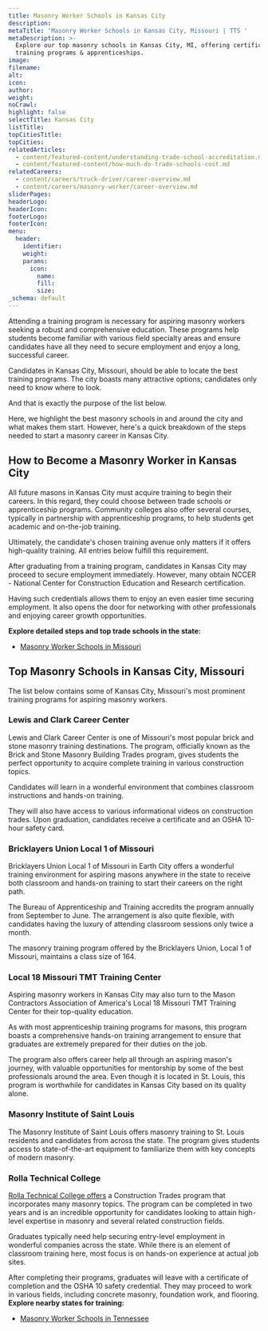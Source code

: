 ```yaml
---
title: Masonry Worker Schools in Kansas City
description:
metaTitle: 'Masonry Worker Schools in Kansas City, Missouri | TTS '
metaDescription: >-
  Explore our top masonry schools in Kansas City, MI, offering certificate
  training programs & apprenticeships.
image:
filename:
alt:
icon:
author:
weight:
noCrawl:
highlight: false
selectTitle: Kansas City
listTitle:
topCitiesTitle:
topCities:
relatedArticles:
  - content/featured-content/understanding-trade-school-accreditation.md
  - content/featured-content/how-much-do-trade-schools-cost.md
relatedCareers:
  - content/careers/truck-driver/career-overview.md
  - content/careers/masonry-worker/career-overview.md
sliderPages:
headerLogo:
headerIcon:
footerLogo:
footerIcon:
menu:
  header:
    identifier:
    weight:
    params:
      icon:
        name:
        fill:
        size:
_schema: default
---
```

Attending a training program is necessary for aspiring masonry workers seeking a robust and comprehensive education. These programs help students become familiar with various field specialty areas and ensure candidates have all they need to secure employment and enjoy a long, successful career.

Candidates in Kansas City, Missouri, should be able to locate the best training programs. The city boasts many attractive options; candidates only need to know where to look.

And that is exactly the purpose of the list below.

Here, we highlight the best masonry schools in and around the city and what makes them start. However, here's a quick breakdown of the steps needed to start a masonry career in Kansas City.

## **How to Become a Masonry Worker in Kansas City**

All future masons in Kansas City must acquire training to begin their careers. In this regard, they could choose between trade schools or apprenticeship programs. Community colleges also offer several courses, typically in partnership with apprenticeship programs, to help students get academic and on-the-job training.

Ultimately, the candidate's chosen training avenue only matters if it offers high-quality training. All entries below fulfill this requirement.

After graduating from a training program, candidates in Kansas City may proceed to secure employment immediately. However, many obtain NCCER - National Center for Construction Education and Research certification.

Having such credentials allows them to enjoy an even easier time securing employment. It also opens the door for networking with other professionals and enjoying career growth opportunities.

**Explore detailed steps and top trade schools in the state:**

* [Masonry Worker Schools in Missouri](https://toptradeschools.com/near-you/masonry-worker/missouri/)

## **Top Masonry Schools in Kansas City, Missouri**

The list below contains some of Kansas City, Missouri's most prominent training programs for aspiring masonry workers.

### **Lewis and Clark Career Center**

Lewis and Clark Career Center is one of Missouri's most popular brick and stone masonry training destinations. The program, officially known as the Brick and Stone Masonry Building Trades program, gives students the perfect opportunity to acquire complete training in various construction topics.

Candidates will learn in a wonderful environment that combines classroom instructions and hands-on training.

They will also have access to various informational videos on construction trades. Upon graduation, candidates receive a certificate and an OSHA 10-hour safety card.

### **Bricklayers Union Local 1 of Missouri**

Bricklayers Union Local 1 of Missouri in Earth City offers a wonderful training environment for aspiring masons anywhere in the state to receive both classroom and hands-on training to start their careers on the right path.

The Bureau of Apprenticeship and Training accredits the program annually from September to June. The arrangement is also quite flexible, with candidates having the luxury of attending classroom sessions only twice a month.

The masonry training program offered by the Bricklayers Union, Local 1 of Missouri, maintains a class size of 164.

### Local 18 Missouri TMT Training Center

Aspiring masonry workers in Kansas City may also turn to the Mason Contractors Association of America's Local 18 Missouri TMT Training Center for their top-quality education.

As with most apprenticeship training programs for masons, this program boasts a comprehensive hands-on training arrangement to ensure that graduates are extremely prepared for their duties on the job.

The program also offers career help all through an aspiring mason's journey, with valuable opportunities for mentorship by some of the best professionals around the area. Even though it is located in St. Louis, this program is worthwhile for candidates in Kansas City based on its quality alone.

### Masonry Institute of Saint Louis

The Masonry Institute of Saint Louis offers masonry training to St. Louis residents and candidates from across the state. The program gives students access to state-of-the-art equipment to familiarize them with key concepts of modern masonry.

### Rolla Technical College

[Rolla Technical College offers](https://rtirtc.rolla31.org/programs/construction_trades) a Construction Trades program that incorporates many masonry topics. The program can be completed in two years and is an incredible opportunity for candidates looking to attain high-level expertise in masonry and several related construction fields.

Graduates typically need help securing entry-level employment in wonderful companies across the state. While there is an element of classroom training here, most focus is on hands-on experience at actual job sites.

After completing their programs, graduates will leave with a certificate of completion and the OSHA 10 safety credential. They may proceed to work in various fields, including concrete masonry, foundation work, and flooring.<br>**Explore nearby states for training:**

* [Masonry Worker Schools in Tennessee](https://toptradeschools.com/near-you/masonry-worker/tennessee/)